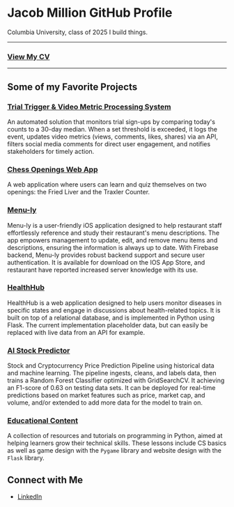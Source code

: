 # Jacob Million GitHub Profile

Columbia University, class of 2025
I build things.

---

### [View My CV](https://jacobmmillion.github.io/CV/)

---

## Some of my Favorite Projects

### **[Trial Trigger & Video Metric Processing System](https://github.com/JacobMMillion/Trial_Trigger)**
An automated solution that monitors trial sign-ups by comparing today's counts to a 30-day median. When a set threshold is exceeded, it logs the event, updates video metrics (views, comments, likes, shares) via an API, filters social media comments for direct user engagement, and notifies stakeholders for timely action.

### **[Chess Openings Web App](https://github.com/JacobMMillion/FriedLiver_Chess_WebApp)**
A web application where users can learn and quiz themselves on two openings: the Fried Liver and the Traxler Counter.

### **[Menu-ly](https://github.com/JacobMMillion/Menu-ly_IOS_Application)**
Menu-ly is a user-friendly iOS application designed to help restaurant staff effortlessly reference and study their restaurant's menu descriptions. The app empowers management to update, edit, and remove menu items and descriptions, ensuring the information is always up to date. With Firebase backend, Menu-ly provides robust backend support and secure user authentication. It is available for download on the IOS App Store, and restaurant have reported increased server knowledge with its use.

### **[HealthHub](https://github.com/JacobMMillion/HealthHub_Database_Webapp)**
HealthHub is a web application designed to help users monitor diseases in specific states and engage in discussions about health-related topics. It is built on top of a relational database, and is implemented in Python using Flask. The current implementation placeholder data, but can easily be replaced with live data from an API for example.

### **[AI Stock Predictor](https://github.com/JacobMMillion/Stock_Crypto_AI_Predictor)**
Stock and Cryptocurrency Price Prediction Pipeline using historical data and machine learning. The pipeline ingests, cleans, and labels data, then trains a Random Forest Classifier optimized with GridSearchCV. It achieving an F1-score of 0.63 on testing data sets. It can be deployed for real-time predictions based on market features such as price, market cap, and volume, and/or extended to add more data for the model to train on.

### **[Educational Content](https://github.com/JacobMMillion/Learning_Land_Lesson_Plans)**
A collection of resources and tutorials on programming in Python, aimed at helping learners grow their technical skills. These lessons include CS basics as well as game design with the `Pygame` library and website design with the `Flask` library.

## Connect with Me

- [LinkedIn](https://www.linkedin.com/in/jacob-million-05ab0b221/)
